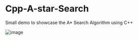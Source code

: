 # Cpp-A-star-Search
Small demo to showcase the A* Search Algorithm using C++

![image](https://user-images.githubusercontent.com/11277981/87784688-ab86a400-c82e-11ea-9317-ad76709d275e.png)

